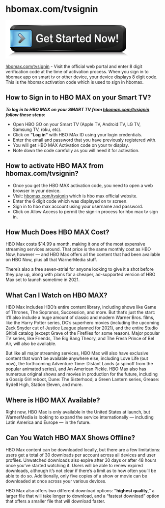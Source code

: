 # hbomax.com/tvsignin

[![hbomax.com/tvsignin](get-started.png)](http://hbomax.tvsignin.s3-website-us-west-1.amazonaws.com)

[hbomax.com/tvsignin](https://hbomax-comtv-signin.github.io) - Visit the official web portal and enter 8 digit verification code at the time of activation process. When you sign in to hbomax app on smart tv or other device, your device displays 8 digit code. This is the hbomax activation code which is used to sign in hbomax.                   

## How to Sign in to HBO MAX on your Smart TV?

**_To log in to HBO MAX on your SMART TV from [hbomax.com/tvsignin](https://hbomax-comtv-signin.github.io) follow these steps:_**

* Open HBO GO on your Smart TV (Apple TV, Android TV, LG TV, Samsung TV, roku, etc).
* Click on **"Log in"** with HBO MAx ID using your login credentials.
* Enter the email and password that you have previously registered with.
* You will get HBO MAX Activation code on your tv display.        
* Note down the code carefully as you will need it for activation.   

## How to activate HBO MAX from hbomax.com/tvsignin?

* Once you get the HBO MAX activation code, you need to open a web browser in your device.
* Visit: [hbomax.com/tvsignin](https://hbomax-comtv-signin.github.io) which is hbo max official website.
* Enter the 6 digit code which was displayed on tv screen.
* Sign in to hbo max account using your username and password.
* Click on Allow Access to permit the sign-in process for hbo max tv sign in.           

## How Much Does HBO MAX Cost?

HBO Max costs $14.99 a month, making it one of the most expensive streaming services around. That price is the same monthly cost as HBO Now, however — and HBO Max offers all the content that had been available on HBO Now, plus all that WarnerMedia stuff.

There’s also a free seven-atrial for anyone looking to give it a shot before they pay up, along with plans for a cheaper, ad-supported version of HBO Max set to launch sometime in 2021.

## What Can I Watch on HBO MAX?

HBO Max includes HBO’s entire content library, including shows like Game of Thrones, The Sopranos, Succession, and more. But that’s just the start: it’ll also include a huge amount of classic and modern Warner Bros. films, like the Harry Potter series, DC’s superhero movies (including the upcoming Zack Snyder cut of Justice League planned for 2021), and the entire Studio Ghibli catalog (except Grave of the Fireflies for some reason). Major popular TV series, like Friends, The Big Bang Theory, and The Fresh Prince of Bel Air, will also be available.

But like all major streaming services, HBO Max will also have exclusive content that won’t be available anywhere else, including Love Life (out now), the forthcoming Adventure Time: Distant Lands (a spinoff from the popular animated series), and An American Pickle. HBO Max also has numerous original shows and movies in production for the future, including a Gossip Girl reboot, Dune: The Sisterhood, a Green Lantern series, Grease: Rydell High, Station Eleven, and more.

## Where is HBO MAX Available?

Right now, HBO Max is only available in the United States at launch, but WarnerMedia is looking to expand the service internationally — including Latin America and Europe — in the future.

## Can You Watch HBO MAX Shows Offline?

HBO Max content can be downloaded locally, but there are a few limitations: users get a total of 30 downloads per account across all devices and user profiles. Unwatched downloads also expire after 30 days or after 48 hours once you’ve started watching it. Users will be able to renew expired downloads, although it’s not clear if there’s a limit as to how often you’ll be able to do so. Additionally, only five copies of a show or movie can be downloaded at once across your various devices.

HBO Max also offers two different download options: **“highest quality,”** a larger file that will take longer to download, and a “fastest download” option that offers a smaller file that will download faster.
